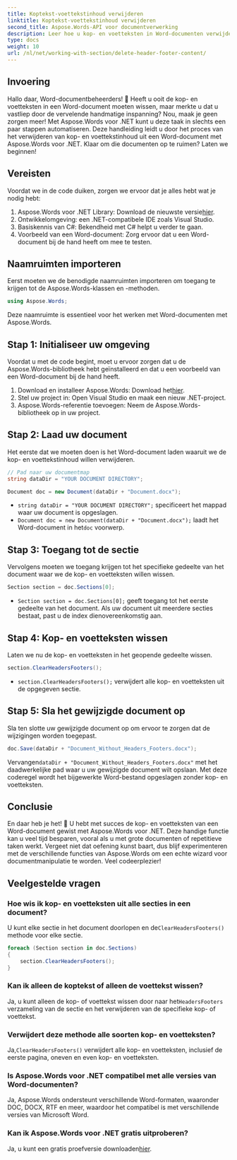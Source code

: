 ```yaml
---
title: Koptekst-voettekstinhoud verwijderen
linktitle: Koptekst-voettekstinhoud verwijderen
second_title: Aspose.Words-API voor documentverwerking
description: Leer hoe u kop- en voetteksten in Word-documenten verwijdert met Aspose.Words voor .NET. Deze stap-voor-stap handleiding zorgt voor efficiënt documentbeheer.
type: docs
weight: 10
url: /nl/net/working-with-section/delete-header-footer-content/
---
```

## Invoering

Hallo daar, Word-documentbeheerders! 📝 Heeft u ooit de kop- en voetteksten in een Word-document moeten wissen, maar merkte u dat u vastliep door de vervelende handmatige inspanning? Nou, maak je geen zorgen meer! Met Aspose.Words voor .NET kunt u deze taak in slechts een paar stappen automatiseren. Deze handleiding leidt u door het proces van het verwijderen van kop- en voettekstinhoud uit een Word-document met Aspose.Words voor .NET. Klaar om die documenten op te ruimen? Laten we beginnen!

## Vereisten

Voordat we in de code duiken, zorgen we ervoor dat je alles hebt wat je nodig hebt:

1.  Aspose.Words voor .NET Library: Download de nieuwste versie[hier](https://releases.aspose.com/words/net/).
2. Ontwikkelomgeving: een .NET-compatibele IDE zoals Visual Studio.
3. Basiskennis van C#: Bekendheid met C# helpt u verder te gaan.
4. Voorbeeld van een Word-document: Zorg ervoor dat u een Word-document bij de hand heeft om mee te testen.

## Naamruimten importeren

Eerst moeten we de benodigde naamruimten importeren om toegang te krijgen tot de Aspose.Words-klassen en -methoden.

```csharp
using Aspose.Words;
```

Deze naamruimte is essentieel voor het werken met Word-documenten met Aspose.Words.

## Stap 1: Initialiseer uw omgeving

Voordat u met de code begint, moet u ervoor zorgen dat u de Aspose.Words-bibliotheek hebt geïnstalleerd en dat u een voorbeeld van een Word-document bij de hand heeft.

1.  Download en installeer Aspose.Words: Download het[hier](https://releases.aspose.com/words/net/).
2. Stel uw project in: Open Visual Studio en maak een nieuw .NET-project.
3. Aspose.Words-referentie toevoegen: Neem de Aspose.Words-bibliotheek op in uw project.

## Stap 2: Laad uw document

Het eerste dat we moeten doen is het Word-document laden waaruit we de kop- en voettekstinhoud willen verwijderen.

```csharp
// Pad naar uw documentmap
string dataDir = "YOUR DOCUMENT DIRECTORY";

Document doc = new Document(dataDir + "Document.docx");
```

- `string dataDir = "YOUR DOCUMENT DIRECTORY";` specificeert het mappad waar uw document is opgeslagen.
- `Document doc = new Document(dataDir + "Document.docx");` laadt het Word-document in het`doc` voorwerp.

## Stap 3: Toegang tot de sectie

Vervolgens moeten we toegang krijgen tot het specifieke gedeelte van het document waar we de kop- en voetteksten willen wissen.

```csharp
Section section = doc.Sections[0];
```

- `Section section = doc.Sections[0];` geeft toegang tot het eerste gedeelte van het document. Als uw document uit meerdere secties bestaat, past u de index dienovereenkomstig aan.

## Stap 4: Kop- en voetteksten wissen

Laten we nu de kop- en voetteksten in het geopende gedeelte wissen.

```csharp
section.ClearHeadersFooters();
```

- `section.ClearHeadersFooters();` verwijdert alle kop- en voetteksten uit de opgegeven sectie.

## Stap 5: Sla het gewijzigde document op

Sla ten slotte uw gewijzigde document op om ervoor te zorgen dat de wijzigingen worden toegepast.

```csharp
doc.Save(dataDir + "Document_Without_Headers_Footers.docx");
```

 Vervangen`dataDir + "Document_Without_Headers_Footers.docx"` met het daadwerkelijke pad waar u uw gewijzigde document wilt opslaan. Met deze coderegel wordt het bijgewerkte Word-bestand opgeslagen zonder kop- en voetteksten.

## Conclusie

En daar heb je het! 🎉 U hebt met succes de kop- en voetteksten van een Word-document gewist met Aspose.Words voor .NET. Deze handige functie kan u veel tijd besparen, vooral als u met grote documenten of repetitieve taken werkt. Vergeet niet dat oefening kunst baart, dus blijf experimenteren met de verschillende functies van Aspose.Words om een echte wizard voor documentmanipulatie te worden. Veel codeerplezier!

## Veelgestelde vragen

### Hoe wis ik kop- en voetteksten uit alle secties in een document?

 U kunt elke sectie in het document doorlopen en de`ClearHeadersFooters()` methode voor elke sectie.

```csharp
foreach (Section section in doc.Sections)
{
    section.ClearHeadersFooters();
}
```

### Kan ik alleen de koptekst of alleen de voettekst wissen?

 Ja, u kunt alleen de kop- of voettekst wissen door naar het`HeadersFooters` verzameling van de sectie en het verwijderen van de specifieke kop- of voettekst.

### Verwijdert deze methode alle soorten kop- en voetteksten?

 Ja,`ClearHeadersFooters()` verwijdert alle kop- en voetteksten, inclusief de eerste pagina, oneven en even kop- en voetteksten.

### Is Aspose.Words voor .NET compatibel met alle versies van Word-documenten?

Ja, Aspose.Words ondersteunt verschillende Word-formaten, waaronder DOC, DOCX, RTF en meer, waardoor het compatibel is met verschillende versies van Microsoft Word.

### Kan ik Aspose.Words voor .NET gratis uitproberen?

 Ja, u kunt een gratis proefversie downloaden[hier](https://releases.aspose.com/).
